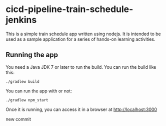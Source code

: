 # cicd-pipeline-train-schedule-jenkins

This is a simple train schedule app written using nodejs. It is intended to be used as a sample application for a series of hands-on learning activities.

## Running the app

You need a Java JDK 7 or later to run the build. You can run the build like this:

    ./gradlew build

You can run the app with or not:

    ./gradlew npm_start

Once it is running, you can access it in a browser at [http://localhost:3000](http://localhost:3000)

new commit
